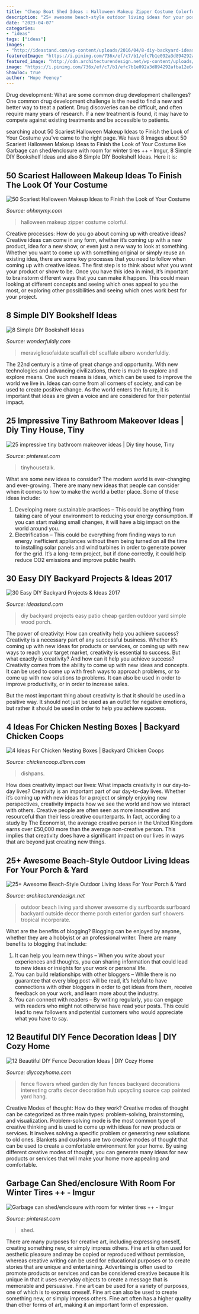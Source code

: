 ```yaml
---
title: "Cheap Boat Shed Ideas : Halloween Makeup Zipper Costume Colorful"
description: "25+ awesome beach-style outdoor living ideas for your porch &amp; yard"
date: "2023-04-07"
categories:
- "ideas"
tags: ["ideas"]
images:
- "http://ideastand.com/wp-content/uploads/2016/04/8-diy-backyard-ideas.jpg"
featuredImage: "https://i.pinimg.com/736x/ef/c7/b1/efc7b1e092a3d894292afba12e6cc755.jpg"
featured_image: "http://cdn.architecturendesign.net/wp-content/uploads/2015/07/AD-Beach-Style-Outdoor-Living-Ideas-17.jpg"
image: "https://i.pinimg.com/736x/ef/c7/b1/efc7b1e092a3d894292afba12e6cc755.jpg"
ShowToc: true
author: "Hope Feeney"
---
```



Drug development: What are some common drug development challenges?
One common drug development challenge is the need to find a new and better way to treat a patient. Drug discoveries can be difficult, and often require many years of research. If a new treatment is found, it may have to compete against existing treatments and be accessible to patients.

	

		
searching about 50 Scariest Halloween Makeup Ideas to Finish the Look of Your Costume you've came to the right page. We have 8 Images about 50 Scariest Halloween Makeup Ideas to Finish the Look of Your Costume like Garbage can shed/enclosure with room for winter tires ++ - Imgur, 8 Simple DIY Bookshelf Ideas and also 8 Simple DIY Bookshelf Ideas. Here it is:
		
    
## 50 Scariest Halloween Makeup Ideas To Finish The Look Of Your Costume

<img loading=lazy src="http://ohhmymy.com/wp-content/uploads/2015/09/Colorful-Zipper.jpg" onerror="this.onerror=null;this.src='https://tse4.mm.bing.net/th?id=OIP.jCSYgVTEpLgTPJ1jQiBmTwHaJh&amp;pid=15.1';" alt="50 Scariest Halloween Makeup Ideas to Finish the Look of Your Costume">

_Source: ohhmymy.com_

>halloween makeup zipper costume colorful. 

	

Creative processes: How do you go about coming up with creative ideas?
Creative ideas can come in any form, whether it’s coming up with a new product, idea for a new show, or even just a new way to look at something. Whether you want to come up with something original or simply reuse an existing idea, there are some key processes that you need to follow when coming up with creative ideas. 
The first step is to think about what you want your product or show to be. Once you have this idea in mind, it’s important to brainstorm different ways that you can make it happen. This could mean looking at different concepts and seeing which ones appeal to you the most, or exploring other possibilities and seeing which ones work best for your project.

    
## 8 Simple DIY Bookshelf Ideas

<img loading=lazy src="https://cdn.wonderfuldiy.com/wp-content/uploads/2015/12/DIY-A-Frame-Bookshelf.jpg" onerror="this.onerror=null;this.src='https://tse3.mm.bing.net/th?id=OIP.1MpzMdTVU9X6kpVRaR2MHAHaJ4&amp;pid=15.1';" alt="8 Simple DIY Bookshelf Ideas">

_Source: wonderfuldiy.com_

>meravigliosofaidate scaffali cbf scaffale albero wonderfuldiy. 

	

The 22nd century is a time of great change and opportunity. With new technologies and advancing civilizations, there is much to explore and explore means. One such means is ideas, which can be used to improve the world we live in. Ideas can come from all corners of society, and can be used to create positive change. As the world enters the future, it is important that ideas are given a voice and are considered for their potential impact.

    
## 25 Impressive Tiny Bathroom Makeover Ideas | Diy Tiny House, Tiny

<img loading=lazy src="https://i.pinimg.com/originals/8f/8e/09/8f8e09bdb9dcc9e20bf2c7e8409cad97.jpg" onerror="this.onerror=null;this.src='https://tse1.mm.bing.net/th?id=OIP.flvdhwrnba1PtAhyWqtmTQHaJ4&amp;pid=15.1';" alt="25 impressive tiny bathroom makeover ideas | Diy tiny house, Tiny">

_Source: pinterest.com_

>tinyhousetalk. 

	

What are some new ideas to consider?
The modern world is ever-changing and ever-growing. There are many new ideas that people can consider when it comes to how to make the world a better place. Some of these ideas include: 
1. Developing more sustainable practices – This could be anything from taking care of your environment to reducing your energy consumption. If you can start making small changes, it will have a big impact on the world around you. 
2. Electrification – This could be everything from finding ways to run energy inefficient appliances without them being turned on all the time to installing solar panels and wind turbines in order to generate power for the grid. It’s a long-term project, but if done correctly, it could help reduce CO2 emissions and improve public health. 

    
## 30 Easy DIY Backyard Projects &amp; Ideas 2017

<img loading=lazy src="http://ideastand.com/wp-content/uploads/2016/04/8-diy-backyard-ideas.jpg" onerror="this.onerror=null;this.src='https://tse3.mm.bing.net/th?id=OIP.25mst-Gu_AtC7j2WHAGvLgHaLH&amp;pid=15.1';" alt="30 Easy DIY Backyard Projects &amp; Ideas 2017">

_Source: ideastand.com_

>diy backyard projects easy patio cheap garden outdoor yard simple wood porch. 

	

The power of creativity: How can creativity help you achieve success?
Creativity is a necessary part of any successful business. Whether it’s coming up with new ideas for products or services, or coming up with new ways to reach your target market, creativity is essential to success. But what exactly is creativity? And how can it help you achieve success?
Creativity comes from the ability to come up with new ideas and concepts. It can be used to come up with fresh ways to approach problems, or to come up with new solutions to problems. It can also be used in order to improve productivity, or in order to increase sales.

But the most important thing about creativity is that it should be used in a positive way. It should not just be used as an outlet for negative emotions, but rather it should be used in order to help you achieve success.

    
## 4 Ideas For Chicken Nesting Boxes | Backyard Chicken Coops

<img loading=lazy src="https://www.chickencoop.dlbnn.com/wp-images/4-ideas-for-chicken-nesting-boxes-5.jpg" onerror="this.onerror=null;this.src='https://tse2.mm.bing.net/th?id=OIP.7bg1RcU1-91tuSior-nK2QHaEt&amp;pid=15.1';" alt="4 Ideas For Chicken Nesting Boxes | Backyard Chicken Coops">

_Source: chickencoop.dlbnn.com_

>dishpans. 

	

How does creativity impact our lives: What impacts creativity in our day-to-day lives?
Creativity is an important part of our day-to-day lives. Whether it’s coming up with new ideas for a project or simply enjoying new perspectives, creativity impacts how we see the world and how we interact with others. Creative people are often seen as more innovative and resourceful than their less creative counterparts. In fact, according to a study by The Economist, the average creative person in the United Kingdom earns over £50,000 more than the average non-creative person. This implies that creativity does have a significant impact on our lives in ways that are beyond just creating new things.

    
## 25+ Awesome Beach-Style Outdoor Living Ideas For Your Porch &amp; Yard

<img loading=lazy src="http://cdn.architecturendesign.net/wp-content/uploads/2015/07/AD-Beach-Style-Outdoor-Living-Ideas-17.jpg" onerror="this.onerror=null;this.src='https://tse2.mm.bing.net/th?id=OIP.f4KXxdrTKzKC686p1PpgbAHaJ4&amp;pid=15.1';" alt="25+ Awesome Beach-Style Outdoor Living Ideas For Your Porch &amp; Yard">

_Source: architecturendesign.net_

>outdoor beach living yard shower awesome diy surfboards surfboard backyard outside decor theme porch exterior garden surf showers tropical incorporate. 

	

What are the benefits of blogging?
Blogging can be enjoyed by anyone, whether they are a hobbyist or an professional writer. There are many benefits to blogging that include: 
1. It can help you learn new things – When you write about your experiences and thoughts, you can sharing information that could lead to new ideas or insights for your work or personal life. 
2. You can build relationships with other bloggers – While there is no guarantee that every blog post will be read, it’s helpful to have connections with other bloggers in order to get ideas from them, receive feedback on your work, and learn more about the industry. 
3. You can connect with readers – By writing regularly, you can engage with readers who might not otherwise have read your posts. This could lead to new followers and potential customers who would appreciate what you have to say. 

    
## 12 Beautiful DIY Fence Decoration Ideas | DIY Cozy Home

<img loading=lazy src="http://diycozyhome.com/wp-content/uploads/2016/06/wheel-flowers.jpg" onerror="this.onerror=null;this.src='https://tse1.mm.bing.net/th?id=OIP.HaZ6g6-5nJ6DOTIN4axxuQHaJ3&amp;pid=15.1';" alt="12 Beautiful DIY Fence Decoration Ideas | DIY Cozy Home">

_Source: diycozyhome.com_

>fence flowers wheel garden diy fun fences backyard decorations interesting crafts decor decoration hub upcycling source cap painted yard hang. 

	

Creative Modes of thought: How do they work?
Creative modes of thought can be categorized as three main types: problem-solving, brainstorming, and visualization. Problem-solving mode is the most common type of creative thinking and is used to come up with ideas for new products or services. It involves solving a specific problem or generating new solutions to old ones.
Blankets and cushions are two creative modes of thought that can be used to create a comfortable environment for your home. By using different creative modes of thought, you can generate many ideas for new products or services that will make your home more appealing and comfortable.

    
## Garbage Can Shed/enclosure With Room For Winter Tires ++ - Imgur

<img loading=lazy src="https://i.pinimg.com/736x/ef/c7/b1/efc7b1e092a3d894292afba12e6cc755.jpg" onerror="this.onerror=null;this.src='https://tse4.mm.bing.net/th?id=OIP.c4bFzaVY_lIxrboF1LhcRQHaJ4&amp;pid=15.1';" alt="Garbage can shed/enclosure with room for winter tires ++ - Imgur">

_Source: pinterest.com_

>shed. 

	

There are many purposes for creative art, including expressing oneself, creating something new, or simply impress others. Fine art is often used for aesthetic pleasure and may be copied or reproduced without permission, whereas creative writing can be used for educational purposes or to create stories that are unique and entertaining. Advertising is often used to promote products or services and can be considered creative because it is unique in that it uses everyday objects to create a message that is memorable and persuasive.
Fine art can be used for a variety of purposes, one of which is to express oneself. Fine art can also be used to create something new, or simply impress others. Fine art often has a higher quality than other forms of art, making it an important form of expression.

